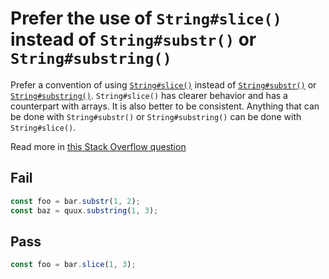 # Prefer the use of `String#slice()` instead of `String#substr()` or `String#substring()`

Prefer a convention of using [`String#slice()`](https://developer.mozilla.org/en/docs/Web/JavaScript/Reference/Global_Objects/String/slice) instead of [`String#substr()`](https://developer.mozilla.org/en/docs/Web/JavaScript/Reference/Global_Objects/String/substr) or [`String#substring()`](https://developer.mozilla.org/en-US/docs/Web/JavaScript/Reference/Global_Objects/String/substring). `String#slice()` has clearer behavior and has a counterpart with arrays. It is also better to be consistent. Anything that can be done with `String#substr()` or `String#substring()` can be done with `String#slice()`.

Read more in [this Stack Overflow question](http://stackoverflow.com/questions/2243824/what-is-the-difference-between-string-slice-and-string-substring)

## Fail

```js
const foo = bar.substr(1, 2);
const baz = quux.substring(1, 3);
```

## Pass

```js
const foo = bar.slice(1, 3);
```
